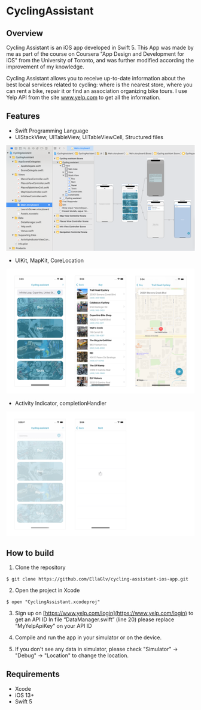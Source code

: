 # CyclingAssistant
## Overview

Cycling Assistant is an iOS app developed in Swift 5.
This App was made by me as part of the course on Coursera "App Design and Development for iOS" from the University of Toronto, and was further modified according the improvement of my knowledge.

Cycling Assistant allows you to receive up-to-date information about the best local services related to cycling: where is the nearest store, where you can rent a bike, repair it or find an association organizing bike tours. I use Yelp API from the site www.yelp.com to get all the information.

## Features
* Swift Programming Language
* UIStackView, UITableView, UITableViewCell, Structured files

![alt text](ReadmeImages/XcodeView.png "XcodeView")

* UIKit, MapKit, CoreLocation

![alt text](ReadmeImages/Screenshots.png "Screenshots")

* Activity Indicator, completionHandler

![alt text](ReadmeImages/ActivityIndicator.png "ActivityIndicator")


## How to build
1. Clone the repository
```
$ git clone https://github.com/EllaGlv/cycling-assistant-ios-app.git
```
2. Open the project in Xcode
```
$ open "CyclingAssistant.xcodeproj"
```
3. Sign up on [https://www.yelp.com/login](https://www.yelp.com/login) to get an API ID
In file “DataManager.swift” (line 20) please replace  “MyYelpApiKey” on your API ID

4. Compile and run the app in your simulator or on the device.
5. If you don't see any data in simulator, please check "Simulator" -> "Debug" -> "Location" to change the location.

## Requirements

- Xcode
- iOS 13+
- Swift 5
